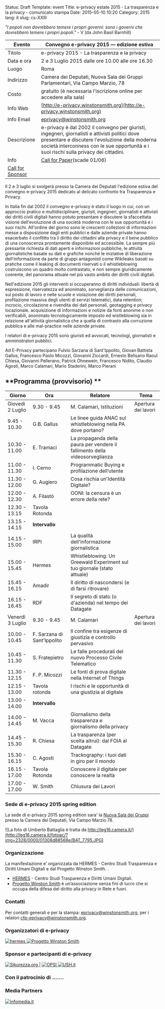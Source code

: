 Status: Draft
Template: event
Title: e-privacy estate 2015 - La trasparenza e la privacy - comunicato stampa
Date: 2015-05-10 10:20
Category: 2015
lang: it
slug: cs-XXIII


_"I popoli non dovrebbero temere i propri governi: sono i governi che dovrebbero temere i propri popoli."_ - V (da John Basil Barnhill)


Evento | Convegno e-privacy 2015 — edizione estiva
--- | ---
Titolo |  e-privacy 2015 - La trasparenza e la privacy
Data e ora| 2 e 3 Luglio 2015 dalle ore 10.00 alle ore 16.30
Luogo| Roma
Indirizzo| Camera dei Deputati, Nuova Sala dei Gruppi Parlamentari, Via Campo Marzio, 78
Costo| gratuito (è necessaria l'iscrizione online per accedere alla sala)
Info Web| [http://e-privacy.winstonsmith.org](http://e-privacy.winstonsmith.org)
Info Email| [eprivacy@winstonsmith.org](mailto:eprivacy@winstonsmith.org)
Descrizione| e-privacy è dal 2002 il convegno per giuristi, ingegneri, giornalisti e attivisti politici dove presentare e discutere l'evoluzione della moderna società interconness con le sue opportunità e i suoi rischi sulla privacy dei cittadini.
Info |[Call for Paper](/e-privacy-estate-2015-la-trasparenza-e-la-privacy.html)(scade 01/06)
| [Call for Sponsor](http://localhost:8000/e-privacy-estate-2015-la-trasparenza-e-la-privacy-call-for-sponsorship.html)

Il 2 e 3 luglio si svolgerà presso la Camera dei Deputati l'edizione estiva del convegno e-privacy 2015 dedicato al delicato confronto tra Trasparenza e Privacy. 

In Italia fin dal 2002 il convegno e-privacy è stato il luogo in cui,
con un approccio pratico e multidisciplinare, giuristi, ingegneri,
giornalisti e attivisti dei diritti civili digitali hanno potuto
presentare e discutere la sfaccettata visione dell'evoluzione di una
società moderna con le sue opportunità e i suoi rischi. All'ordine del
giorno sono le crescenti collezioni di informazioni messe a
disposizione dagli enti pubblici e dalle aziende private hanno
esacerbato il conflitto tra il diritto dei cittadini alla privacy e il
bene pubblico di una conoscenza prontamente disponibile ed
accessibile. La sempre più pressante richiesta di dati aperti e
informazioni pubbliche, le attività giornalistiche basate su dati e
grafiche nonché le iniziative di liberazione dell'informazione da
parte di gruppi antagonisti come Wikileaks basati su pratiche come il
leaking di documenti riservati o il whistleblowing costruiscono un
quadro molto contrastato, e non sempre giuridicamente coerente, del
panorama attuale nel più vasto ambito dei diritti civili digitali.

Nell'edizione 2015 gli interventi si occuperanno di diritti
individuali: libertà di espressione, riservatezza ed anonimato,
sorveglianza delle comunicazioni, sul posto di lavoro e nelle scuole e
violazione dei diritti personali, profilazione massiva degli utenti di
servizi telematici, data retention; incrocio, circolazione e rivendita
dei dati personali, geotagging e privacy locazionale. acquisizione di
informazioni e notizie da fonti anonime o non verificabili, anonimato
tecnologicamente imposto ed wistleblowing sia in relazione
all'attività giornalistica che a quella di contrasto alla corruzione
pubblica e alle mal-practice nelle aziende private.

I relatori di e-privacy 2015 sono giuristi ed avvocati, tecnologi,
giornalisti e amministratori pubblici.

Ad E-Privacy partecipano Fulvio Sarzana di Sant'Ippolito, Giovan
Battista Gallus, Francesco Paolo Micozzi, Giovanni Ziccardi, Ernesto
Belisario Raoul Chiesa, Giovanni Pellerano, Patrick Ohnewein,
Francesco Nidito, Claudio Agosti, Marco Calamari, Mario Staderini,
Marco Pierani

## **Programma (provvisorio) **

**Giorno** | **Ora** | **Relatore** | **Tema**
--- | --- | --- | ---
Giovedì 2 Luglio | 9.30 - 9.45 | M. Calamari, Istituzioni | Apertura dei lavori
| 9.45 - 10.30 | G.B. Gallus | Le linee guida ANAC sul whistleblowing nella PA dove portano?
| 10.30 - 11.00 | E. Tramaci | La propaganda della paura per vendere il fallimento della videosorveglianza
| 11.00 - 11.30 | I. Cerno | Programmatic Buying e profilazione dell’utente 
| 11.30 - 12.00 | G. Augiero | Cosa rischia un'Identità Digitale?
| 12.00 - 12.30 | A. Filastò | OONI: la censura è un errore della rete?
| 12.30 - 13.15 | Tavola Rotonda | 
| 13.15 - 14.15 | **Intervallo**
| 14.15 - 15.00 | IRPI | La qualità dell'informazione giornalistica
| 15.00 - 15.45 | Hermes | Whistleblowing: Un Greewald Experiment sul tuo giornale (stato attuale)
| 15.45 - 16.15 | Amadir | Il diritto di nascondersi (e di farsi ritrovare)
| 16.15 - 16.45 | RDF | Il segreto di stato (o d'azienda) nel tempo dei Datagate
Venerdì 3 Luglio | 9.30 - 9.45 | M. Calamari | Apertura dei lavori
 | 10.00 - 10.45 | F. Sarzana di Sant'Ippolito | Il confine tra esigenze di giustizia e controllo pervasivo
 | 10.45 - 11.30 | S. Fratepietro | Le falle procedurali del nuovo Processo Civile Telematico
 | 11.30 - 12.15 | F. P. Micozzi | Le fonti di prova digitale nella Internet of Things
 | 12.15 - 13.00 | Tavola rotonda | I rischi e le opportunità di una giustizia al  digitale
 | 13.00 - 14.00 | **Intervallo**
 | 14.00 - 14.45 | M. Vacca  | Giornalismo della trasparenza e giornalismo della privacy 
 | 14.45 - 15.30 | R. Chiesa | La trasparenza (per scelta altrui): dal FOIA al Datagate
 | 15.30 - 16.15 | C. Agosti | Trackography: i tuoi  dati in giro per il mondo
 | 16.15 - 17.00 | Tavola Rotonda | Conoscere il digitale per conoscere la realtà
 | 17.00 - 17.00 | W. Smith | Chiusura dei Lavori

### Sede di e-privacy 2015 spring edition


La sede di e-privacy 2015 spring edition sara' la
[ Nuova Sala dei Gruppi ](http://leg16.camera.it/585?raccolta=1082&rcgrp=Altri+Palazzi&Altri+Palazzi+%2F+Palazzo+dei+Gruppi+)
presso la Camera dei Deputati, Via Campo Marzio 78.

![La foto di Umberto Battaglia è tratta da http://leg16.camera.it/](http://leg16.camera.it/fotoac/?img=2328/0000/01308d88568e/BAT_7795.JPG)

### Organizzazione

La manifestazione e’ organizzata da HERMES - Centro Studi Trasparenza
e Diritti Umani Digitali e dal Progetto Winston Smith. .

 - [HERMES](http://logioshermes.org/) - Centro Studi Trasparenza e Diritti Umani Digitali.
 - [Progetto Winston Smith](http://pws.winstonsmith.org/) è un’associazione senza fini di lucro che si occupa della difesa del diritto alla privacy in Rete e fuori.

### Contatti

Per contatti generali e per la stampa:
[eprivacy@winstonsmith.org](mailto:eprivacy@winstonsmith.org), per i
relatori
[cfp-eprivacy@winstonsmith.org](mailto:cfp-eprivacy@winstonsmith.org).

### Organizzatori di e-privacy

[![hermes]({filename}/images/logo/hermes.png)
](http://www.logioshermes.org)
[![Progetto Winston Smith]({filename}/images/logo/pws.png)
](http://pws.winstonsmith.org)

### Sponsor e partecipanti di e-privacy

[![Sikurezza.org]({filename}/images/logo/sikurezza.gif)
](http://www.sikurezza.org) |
[![OPSI]({filename}/images/logo/opsi.jpg) ](http://opsi.aipnet.it/)
[![USH.it]({filename}/images/logo/ush.jpg) ](http://www.ush.it)

### Con il patrocinio di .......


### Media Partners
[![infomedia.it]({filename}/images/logo/infomedia.png)  ](http://www.infomedia.it) 
